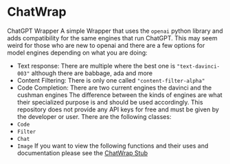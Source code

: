 # ChatWrap
ChatGPT Wrapper
A simple Wrapper that uses the <code>openai</code> python library and adds compatibility for the same engines that run ChatGPT. This may seem weird for those who are new to openai and there are a few options for model engines depending on what you are doing:
- Text response: There are multiple where the best one is <code>"text-davinci-003"</code> although there are babbage, ada and more
- Content Filtering: There is only one called <code>"content-filter-alpha"</code>
- Code Completion: There are two current engines the davinci and the cushman engines
The difference between the kinds of engines are what their specialized purpose is and should be used accordingly. This repository does not provide any API keys for free and must be given by the developer or user.
There are the following classes:
- <code>Code</code>
- <code>Filter</code>
- <code>Chat</code>
- <code>Image</code>
If you want to view the following functions and their uses and documentation please see the [ChatWrap Stub](https://github.com/Ixonblitz-MatOS/ChatWrap/blob/main/Chatwrap.pyi)
